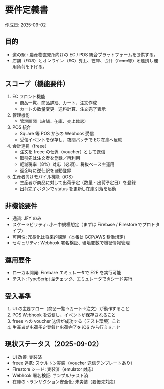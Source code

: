 # 要件定義書

作成日: 2025-09-02

## 目的
- 道の駅・農産物直売所向けの EC / POS 統合プラットフォームを提供する。
- 店舗（POS）とオンライン（EC）売上、在庫、会計（freee等）を連携し運用負荷を下げる。

## スコープ（機能要件）
1. EC フロント機能
   - 商品一覧、商品詳細、カート、注文作成
   - カートの数量変更、送料計算、注文完了表示
2. 管理機能
   - 管理画面（店舗、在庫、売上確認）
3. POS 統合
   - Square 等 POS からの Webhook 受信
   - 受信イベントを保存し、夜間バッチで EC 在庫へ反映
4. 会計連携（freee）
   - 注文を freee の仕訳（voucher）として送信
   - 取引先は注文者を登録／再利用
   - 軽減税率（8%）対応（必須）、税抜ベース主運用
   - 返金時に逆仕訳を自動登録
5. 生産者向けモバイル機能（iOS）
   - 生産者が商品に対して出荷予定（数量・出荷予定日）を登録
   - 出荷完了ボタンで status を更新し在庫引落を起動

## 非機能要件
- 通貨: JPY のみ
- スケーラビリティ: 小〜中規模想定（まずは Firebase / Firestore でプロトタイプ）
- 可用性: 冗長化は将来的課題（本番は GCP/AWS 稼働想定）
- セキュリティ: Webhook 署名検証、環境変数で機密情報管理

## 運用要件
- ローカル開発: Firebase エミュレータで E2E を実行可能
- テスト: TypeScript 型チェック、エミュレータでのシード実行

## 受入基準
1. UI の主要フロー（商品一覧→カート→注文）が動作すること
2. POS Webhook を受信し、イベントが保存されること
3. freee への voucher 送信が成功する（テスト環境）こと
4. 生産者が出荷予定登録と出荷完了を iOS から行えること

## 現状ステータス（2025-09-02）
- UI 改善: 実装済
- freee 連携: スケルトン実装（voucher 送信テンプレートあり）
- Firestore シード: 実装済（emulator 対応）
- Webhook 署名検証: サンプル/テスト済
- 在庫のトランザクション安全化: 未実装（要優先対応）
